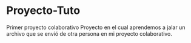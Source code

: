 # Proyecto-Tuto
Primer proyecto colaborativo
Proyecto en el cual aprendemos a jalar un archivo que se envió de otra persona en mi proyecto colaborativo.
